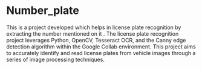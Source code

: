 # Number_plate
This is a project developed which helps in license plate recognition by extracting the number mentioned on it .
The license plate recognition project leverages Python, OpenCV, Tesseract OCR, and the 
Canny edge detection algorithm within the Google Collab environment. This project aims to 
accurately identify and read license plates from vehicle images through a series of image 
processing techniques. 
